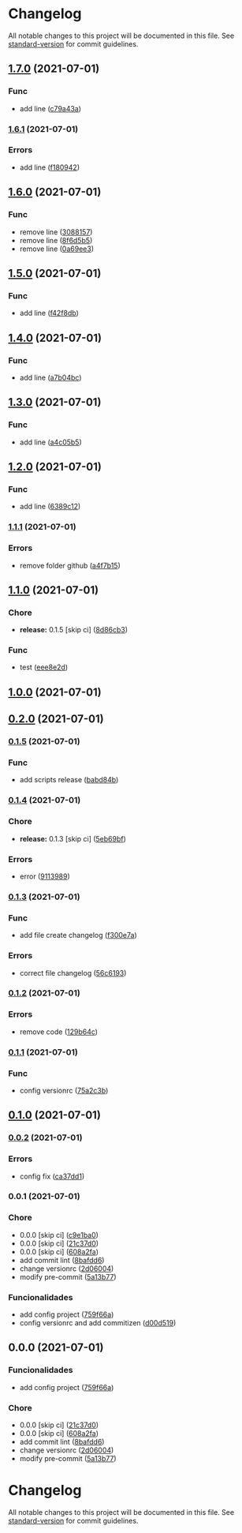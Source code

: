 # Changelog

All notable changes to this project will be documented in this file. See [standard-version](https://github.com/conventional-changelog/standard-version) for commit guidelines.

## [1.7.0](https://github.com/joaopavila/poc-changelog/compare/v1.6.1...v1.7.0) (2021-07-01)


### Func

* add line ([c79a43a](https://github.com/joaopavila/poc-changelog/commit/c79a43a645612621929fda26a8d047336edd41b3))

### [1.6.1](https://github.com/joaopavila/poc-changelog/compare/v1.6.0...v1.6.1) (2021-07-01)


### Errors

* add line ([f180942](https://github.com/joaopavila/poc-changelog/commit/f180942aa79486fa146418d4b977c9a673e3a499))

## [1.6.0](https://github.com/joaopavila/poc-changelog/compare/v1.5.0...v1.6.0) (2021-07-01)


### Func

* remove line ([3088157](https://github.com/joaopavila/poc-changelog/commit/30881573518e4bb57582867ce01ec276f77ecd01))
* remove line ([8f6d5b5](https://github.com/joaopavila/poc-changelog/commit/8f6d5b586ef44f25f12e87ee27aac5b9713183d3))
* remove line ([0a69ee3](https://github.com/joaopavila/poc-changelog/commit/0a69ee3ce887eb8a2a0e577612f3eb98ddefea73))

## [1.5.0](https://github.com/joaopavila/poc-changelog/compare/v1.4.0...v1.5.0) (2021-07-01)


### Func

* add line ([f42f8db](https://github.com/joaopavila/poc-changelog/commit/f42f8db59fab938eb279a8ca9be85e1c78cfca98))

## [1.4.0](https://github.com/joaopavila/poc-changelog/compare/v1.3.0...v1.4.0) (2021-07-01)


### Func

* add line ([a7b04bc](https://github.com/joaopavila/poc-changelog/commit/a7b04bc0f62299c95ad51207e69f525c19b611cd))

## [1.3.0](https://github.com/joaopavila/poc-changelog/compare/v1.2.0...v1.3.0) (2021-07-01)


### Func

* add line ([a4c05b5](https://github.com/joaopavila/poc-changelog/commit/a4c05b58c0d66505f20136f06f044a8bf2734bae))

## [1.2.0](https://github.com/joaopavila/poc-changelog/compare/v1.1.1...v1.2.0) (2021-07-01)


### Func

* add line ([6389c12](https://github.com/joaopavila/poc-changelog/commit/6389c12abfef7a9ec4d32a29a71f27d7f70b2ebb))

### [1.1.1](https://github.com/joaopavila/poc-changelog/compare/v1.1.0...v1.1.1) (2021-07-01)


### Errors

* remove folder github ([a4f7b15](https://github.com/joaopavila/poc-changelog/commit/a4f7b15b1885d45dec138cc328274a8cd762136d))

## [1.1.0](https://github.com/joaopavila/poc-changelog/compare/v1.0.0...v1.1.0) (2021-07-01)


### Chore

* **release:** 0.1.5 [skip ci] ([8d86cb3](https://github.com/joaopavila/poc-changelog/commit/8d86cb3f63ffbeb17442f674f66525c4ddce9c08))


### Func

* test ([eee8e2d](https://github.com/joaopavila/poc-changelog/commit/eee8e2d07662c53bbec78c31f25e860cdf7c4c8d))

## [1.0.0](https://github.com/joaopavila/poc-changelog/compare/v0.2.0...v1.0.0) (2021-07-01)

## [0.2.0](https://github.com/joaopavila/poc-changelog/compare/v0.1.5...v0.2.0) (2021-07-01)

### [0.1.5](https://github.com/joaopavila/poc-changelog/compare/v0.1.4...v0.1.5) (2021-07-01)


### Func

* add scripts release ([babd84b](https://github.com/joaopavila/poc-changelog/commit/babd84be2f4ba9e4b094a85cb1eb625451bfb730))

### [0.1.4](https://github.com/joaopavila/poc-changelog/compare/v0.1.3...v0.1.4) (2021-07-01)


### Chore

* **release:** 0.1.3 [skip ci] ([5eb69bf](https://github.com/joaopavila/poc-changelog/commit/5eb69bf14e127259713c46b6ded66b2d7c97307a))


### Errors

* error ([9113989](https://github.com/joaopavila/poc-changelog/commit/91139898a3e8fc1d08ae3802cf6abddd512fb5a6))

### [0.1.3](https://github.com/joaopavila/poc-changelog/compare/v0.1.2...v0.1.3) (2021-07-01)


### Func

* add file create changelog ([f300e7a](https://github.com/joaopavila/poc-changelog/commit/f300e7aa6c9eaf9c1d44afcf2e9def9f7bfed749))


### Errors

* correct file changelog ([56c6193](https://github.com/joaopavila/poc-changelog/commit/56c61932228964620b2edb2466f31358e55b83c9))

### [0.1.2](https://github.com/joaopavila/poc-changelog/compare/v0.1.1...v0.1.2) (2021-07-01)


### Errors

* remove code ([129b64c](https://github.com/joaopavila/poc-changelog/commit/129b64c358f28cddfa6217a110ce779b3d62f2b7))

### [0.1.1](https://github.com/joaopavila/poc-changelog/compare/v0.1.0...v0.1.1) (2021-07-01)


### Func

* config versionrc ([75a2c3b](https://github.com/joaopavila/poc-changelog/commit/75a2c3b5c44537ea849983b5bfbf7b3ca568058e))

## [0.1.0](https://github.com/joaopavila/poc-changelog/compare/v0.0.2...v0.1.0) (2021-07-01)

### [0.0.2](https://github.com/joaopavila/poc-changelog/compare/v0.0.1...v0.0.2) (2021-07-01)


### Errors

* config fix ([ca37dd1](https://github.com/joaopavila/poc-changelog/commit/ca37dd1b103f9e5b303618b5f1398e08e5532f6f))

### 0.0.1 (2021-07-01)


### Chore

* 0.0.0 [skip ci] ([c9e1ba0](https://github.com/joaopavila/poc-changelog/commit/c9e1ba0c487e2ecd7f848484fb3823b2439dd7b9))
* 0.0.0 [skip ci] ([21c37d0](https://github.com/joaopavila/poc-changelog/commit/21c37d0add92a519f4a809dbb417daf030235c99))
* 0.0.0 [skip ci] ([608a2fa](https://github.com/joaopavila/poc-changelog/commit/608a2fa9598413028b7b9cd8f386eeacfa7caaf3))
* add commit lint ([8bafdd6](https://github.com/joaopavila/poc-changelog/commit/8bafdd6bd859ea6c93956645cec9db5a2a555b29))
* change versionrc ([2d06004](https://github.com/joaopavila/poc-changelog/commit/2d06004c6e84e46ebee590ffa8e9de0fdd47e59f))
* modify pre-commit ([5a13b77](https://github.com/joaopavila/poc-changelog/commit/5a13b77944b62fb7a7279384cb1859e35d37f12e))


### Funcionalidades

* add config project ([759f66a](https://github.com/joaopavila/poc-changelog/commit/759f66af4e1e0261acff3be1546644aaf7930f1c))
* config versionrc and add commitizen ([d00d519](https://github.com/joaopavila/poc-changelog/commit/d00d519fea8d969ac2149ef61eb41915e6fa7ae8))

## 0.0.0 (2021-07-01)


### Funcionalidades

* add config project ([759f66a](https://github.com/joaopavila/poc-changelog/commit/759f66af4e1e0261acff3be1546644aaf7930f1c))


### Chore

* 0.0.0 [skip ci] ([21c37d0](https://github.com/joaopavila/poc-changelog/commit/21c37d0add92a519f4a809dbb417daf030235c99))
* 0.0.0 [skip ci] ([608a2fa](https://github.com/joaopavila/poc-changelog/commit/608a2fa9598413028b7b9cd8f386eeacfa7caaf3))
* add commit lint ([8bafdd6](https://github.com/joaopavila/poc-changelog/commit/8bafdd6bd859ea6c93956645cec9db5a2a555b29))
* change versionrc ([2d06004](https://github.com/joaopavila/poc-changelog/commit/2d06004c6e84e46ebee590ffa8e9de0fdd47e59f))
* modify pre-commit ([5a13b77](https://github.com/joaopavila/poc-changelog/commit/5a13b77944b62fb7a7279384cb1859e35d37f12e))

# Changelog

All notable changes to this project will be documented in this file. See [standard-version](https://github.com/conventional-changelog/standard-version) for commit guidelines.

